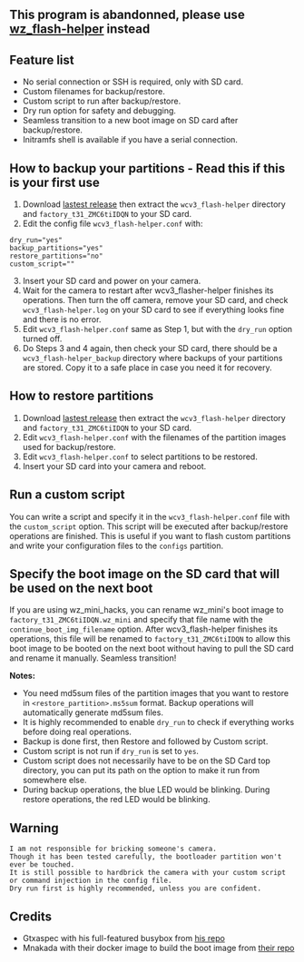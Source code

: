 ## This program is abandonned, please use [wz_flash-helper](https://github.com/archandanime/wz_flash-helper) instead

## Feature list
- No serial connection or SSH is required, only with SD card.
- Custom filenames for backup/restore.
- Custom script to run after backup/restore.
- Dry run option for safety and debugging.
- Seamless transition to a new boot image on SD card after backup/restore.
- Initramfs shell is available if you have a serial connection.

## How to backup your partitions - Read this if this is your first use
1. Download [lastest release](https://github.com/archandanime/wcv3_flash-helper/releases/latest) then extract the `wcv3_flash-helper` directory and `factory_t31_ZMC6tiIDQN` to your SD card.
2. Edit the config file `wcv3_flash-helper.conf` with:
```
dry_run="yes"
backup_partitions="yes"
restore_partitions="no"
custom_script=""
```
3. Insert your SD card and power on your camera.
4. Wait for the camera to restart after wcv3_flasher-helper finishes its operations. Then turn the off camera, remove your SD card, and check `wcv3_flash-helper.log` on your SD card to see if everything looks fine and there is no error.
5. Edit `wcv3_flash-helper.conf` same as Step 1, but with the `dry_run` option turned off.
6. Do Steps 3 and 4 again, then check your SD card, there should be a `wcv3_flash-helper_backup` directory where backups of your partitions are stored. Copy it to a safe place in case you need it for recovery.

## How to restore partitions
1. Download [lastest release](https://github.com/archandanime/wcv3_flash-helper/releases/latest) then extract the `wcv3_flash-helper` directory and `factory_t31_ZMC6tiIDQN` to your SD card.
2. Edit `wcv3_flash-helper.conf` with the filenames of the partition images used for backup/restore.
3. Edit `wcv3_flash-helper.conf` to select partitions to be restored.
4. Insert your SD card into your camera and reboot.

## Run a custom script
You can write a script and specify it in the `wcv3_flash-helper.conf` file with the `custom_script` option. This script will be executed after backup/restore operations are finished. This is useful if you want to flash custom partitions and write your configuration files to the `configs` partition.

## Specify the boot image on the SD card that will be used on the next boot
If you are using wz_mini_hacks, you can rename wz_mini's boot image to `factory_t31_ZMC6tiIDQN.wz_mini` and specify that file name with the `continue_boot_img_filename` option. After wcv3_flash-helper finishes its operations, this file will be renamed to `factory_t31_ZMC6tiIDQN` to allow this boot image to be booted on the next boot without having to pull the SD card and rename it manually. Seamless transition!

**Notes:**
- You need md5sum files of the partition images that you want to restore in `<restore_partition>.ms5sum` format. Backup operations will automatically generate md5sum files.
- It is highly recommended to enable `dry_run` to check if everything works before doing real operations.
- Backup is done first, then Restore and followed by Custom script.
- Custom script is not run if `dry_run` is set to `yes`.
- Custom script does not necessarily have to be on the SD Card top directory, you can put its path on the option to make it run from somewhere else.
- During backup operations, the blue LED would be blinking. During restore operations, the red LED would be blinking.

## Warning
```
I am not responsible for bricking someone's camera.
Though it has been tested carefully, the bootloader partition won't ever be touched.
It is still possible to hardbrick the camera with your custom script or command injection in the config file.
Dry run first is highly recommended, unless you are confident.
```

## Credits
- Gtxaspec with his full-featured busybox from [his repo](https://github.com/gtxaspec/wz_mini_hacks)
- Mnakada with their docker image to build the boot image from [their repo](https://github.com/mnakada/atomcam_tools)
